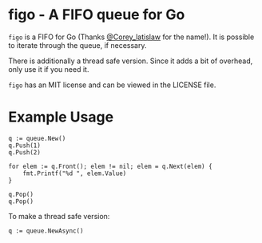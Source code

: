 figo - A FIFO queue for Go
==========================

`figo` is a FIFO for Go (Thanks
[@Corey_latislaw](https://twitter.com/corey_latislaw) for the name!). It is
possible to iterate through the queue, if necessary.

There is additionally a thread safe version. Since it adds a bit of overhead,
only use it if you need it.

`figo` has an MIT license and can be viewed in the LICENSE file.

Example Usage
=============

	q := queue.New()
	q.Push(1)
	q.Push(2)
	
	for elem := q.Front(); elem != nil; elem = q.Next(elem) {
		fmt.Printf("%d ", elem.Value)
	}
	
	q.Pop()
	q.Pop()

To make a thread safe version:

	q := queue.NewAsync()
